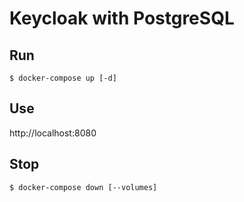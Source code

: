 # Keycloak with PostgreSQL

## Run

```
$ docker-compose up [-d]
```

## Use

http://localhost:8080

## Stop

```
$ docker-compose down [--volumes]
```
